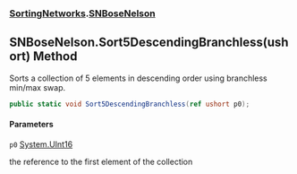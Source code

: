 ### [SortingNetworks](SortingNetworks.md 'SortingNetworks').[SNBoseNelson](SortingNetworks.SNBoseNelson.md 'SortingNetworks.SNBoseNelson')

## SNBoseNelson.Sort5DescendingBranchless(ushort) Method

Sorts a collection of 5 elements in descending order using branchless min/max swap.

```csharp
public static void Sort5DescendingBranchless(ref ushort p0);
```
#### Parameters

<a name='SortingNetworks.SNBoseNelson.Sort5DescendingBranchless(ushort).p0'></a>

`p0` [System.UInt16](https://docs.microsoft.com/en-us/dotnet/api/System.UInt16 'System.UInt16')

the reference to the first element of the collection